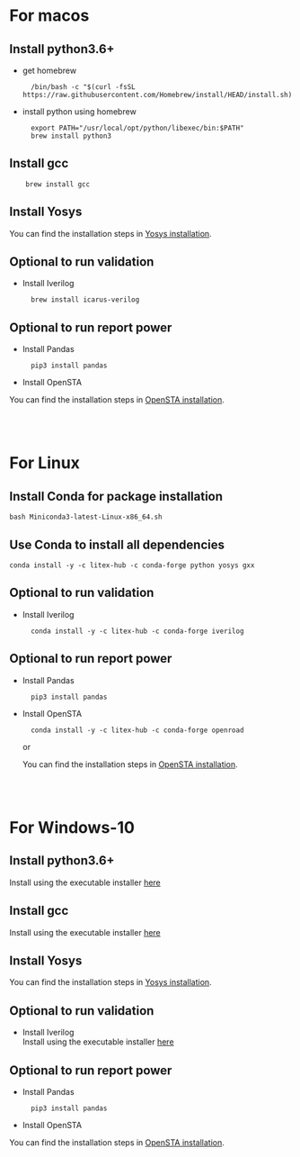 
# For macos

## Install python3.6+
- get homebrew

        /bin/bash -c "$(curl -fsSL https://raw.githubusercontent.com/Homebrew/install/HEAD/install.sh)"

- install python using homebrew

        export PATH="/usr/local/opt/python/libexec/bin:$PATH"
        brew install python3
## Install gcc 

        brew install gcc

## Install Yosys 

You can find the installation steps in [Yosys installation](https://github.com/YosysHQ/yosys).

## Optional to run validation
- Install Iverilog  

        brew install icarus-verilog

## Optional to run report power
- Install Pandas

        pip3 install pandas

- Install OpenSTA  

You can find the installation steps in [OpenSTA installation](https://github.com/The-OpenROAD-Project/OpenSTA).


<br/><br/>

# For Linux

## Install Conda for package installation

    bash Miniconda3-latest-Linux-x86_64.sh

## Use  Conda to install all dependencies

    conda install -y -c litex-hub -c conda-forge python yosys gxx 

## Optional to run validation
- Install Iverilog  

        conda install -y -c litex-hub -c conda-forge iverilog

## Optional to run report power
- Install Pandas

        pip3 install pandas

- Install OpenSTA  

        conda install -y -c litex-hub -c conda-forge openroad

    or

    You can find the installation steps in [OpenSTA installation](https://github.com/The-OpenROAD-Project/OpenSTA).

<br/><br/>


# For Windows-10

## Install python3.6+
Install using the executable installer [here](https://www.python.org/downloads/windows/)

## Install gcc 

Install using the executable installer [here](https://sourceforge.net/projects/mingw/files/Installer/mingw-get-setup.exe/download)

## Install Yosys 

You can find the installation steps in [Yosys installation](https://github.com/YosysHQ/yosys).

## Optional to run validation
- Install Iverilog  
    Install using the executable installer [here](https://bleyer.org/icarus/)

## Optional to run report power
- Install Pandas

        pip3 install pandas

- Install OpenSTA  

You can find the installation steps in [OpenSTA installation](https://github.com/The-OpenROAD-Project/OpenSTA).

